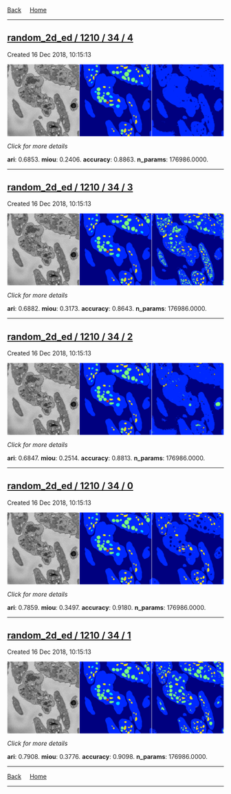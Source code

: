 
[Back](..)&nbsp;&nbsp;&nbsp;&nbsp;&nbsp;[Home](https://leapmanlab.github.io/snapshots)

---

<div class="summary"><a href="4"><h2>random_2d_ed / 1210 / 34 / 4</h2></a><p>Created 16 Dec 2018, 10:15:13
</p><a href="4"><img src="4/media/summary.png" align="center"></a><p>
<i>Click for more details</i>
</p></div>

**ari**: 0.6853. **miou**: 0.2406. **accuracy**: 0.8863. **n_params**: 176986.0000. 

---

<div class="summary"><a href="3"><h2>random_2d_ed / 1210 / 34 / 3</h2></a><p>Created 16 Dec 2018, 10:15:13
</p><a href="3"><img src="3/media/summary.png" align="center"></a><p>
<i>Click for more details</i>
</p></div>

**ari**: 0.6882. **miou**: 0.3173. **accuracy**: 0.8643. **n_params**: 176986.0000. 

---

<div class="summary"><a href="2"><h2>random_2d_ed / 1210 / 34 / 2</h2></a><p>Created 16 Dec 2018, 10:15:13
</p><a href="2"><img src="2/media/summary.png" align="center"></a><p>
<i>Click for more details</i>
</p></div>

**ari**: 0.6847. **miou**: 0.2514. **accuracy**: 0.8813. **n_params**: 176986.0000. 

---

<div class="summary"><a href="0"><h2>random_2d_ed / 1210 / 34 / 0</h2></a><p>Created 16 Dec 2018, 10:15:13
</p><a href="0"><img src="0/media/summary.png" align="center"></a><p>
<i>Click for more details</i>
</p></div>

**ari**: 0.7859. **miou**: 0.3497. **accuracy**: 0.9180. **n_params**: 176986.0000. 

---

<div class="summary"><a href="1"><h2>random_2d_ed / 1210 / 34 / 1</h2></a><p>Created 16 Dec 2018, 10:15:13
</p><a href="1"><img src="1/media/summary.png" align="center"></a><p>
<i>Click for more details</i>
</p></div>

**ari**: 0.7908. **miou**: 0.3776. **accuracy**: 0.9098. **n_params**: 176986.0000. 

---

[Back](..)&nbsp;&nbsp;&nbsp;&nbsp;&nbsp;[Home](https://leapmanlab.github.io/snapshots)

---